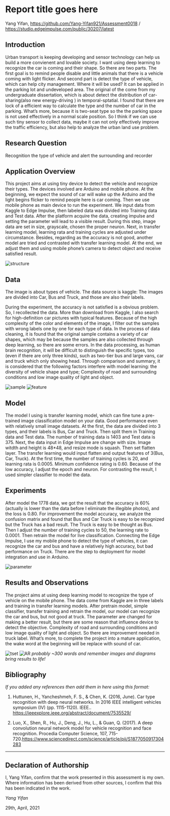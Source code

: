 # Report title goes here

Yang Yifan, https://github.com/Yang-Yifan921/Assessment0018 / https://studio.edgeimpulse.com/public/30207/latest

## Introduction
Urban transport is keeping developing and sensor technology can help us build a more convienent and lovable society. I want using deep learning to recognize the car is coming and their shape. So there are two parts. The first goal is to remind people disable and little animals  that there is a vehicle coming with light  flicker. And second part is detect the type of vehicle, which can help city management.
Where it will be used? It can be applied in the parking lot and undeveloped area.
The original of the come from my undergraduate dissertation, which is about detect the distribution of car-sharing(also new energy-driving ) in temporal-sptatial. I found that there are lock of a efficient way to calculate the type and the number of car in the parking. What’s more, because it is two-seat type so the the parking space is not used effectively in a normal scale position. So I think if we can use such tiny sensor to collect data, maybe it can not only effectively improve the traffic efficiency, but also help to analyze the urban land use problem. 


## Research Question

Recognition the type of vehicle and alert the surrounding and recorder


## Application Overview
This project aims at using tiny device to detect the vehicle and recognize their types. The devices involved are Arduino and mobile phone. At the beginning, we expect the sound of car will wake up the Arduino and the light begins flicker to remind people here is car coming. Then we use mobile phone as main device to run the experiment. We input data from Kaggle to Edge Impulse, then labeled data was divided into Training data and Test data. After the platform acquire the data, creating impulse and setting the parameter will lead to a visible result. During this step, image data are set in size, grayscale, chosen the proper neuron. Next, in transfer learning model, learning rata and training cycles are adjusted under circumstance. Besides, regarding as the accuracy is not good, another model are tried and contrasted with transfer learning model. At the end, we adjust them and using mobile phone’s camera to detect object and receive satisfied result.

![structure](./PICTURE/structure.png)

## Data

The image is about types of vehicle. The data source is kaggle: The images are divided into Car, Bus and Truck, and those are also their labels. 

During the experiment, the accuracy is not satisfied is a obvious problem. So, I recollected the data. More than download from Kaggle, I also search for high-definition car pictures with typical features. Because of the high complexity of the color and elements of the image, I filter out the samples with wrong labels one by one for each type of data.
In the process of data cleaning, it is found that the original sample contains a variety of car shapes, which may be because the samples are also collected through deep learning, so there are some errors. In the data processing, as human brain recognition, it will be difficult to distinguish the specific types, too (even if there are only three kinds), such as two-tier bus and large vans, car and truck which only showing head. Through comparison and summary, it is considered that the following factors interfere with model learning: the diversity of vehicle shape and type; Complexity of road and surrounding conditions and low image quality of light and object.

![sample](./PICTURE/sample.png)
![feature](./PICTURE/feature.png)
## Model
The model I using is transfer learning model, which can fine tune a pre-trained image classification model on your data. Good performance even with relatively small image datasets. At the first, the data are divided into 3 types, and their labels is Bus, Car and Truck. Then split them in Training data and Test data. The number of training data is 1403 and Test data is 375. Next, the data input in Edge Impulse are change with size. Image witdth and height is 48*48, and resize mode is squash. Then set flatten layer. The transfer learning would input flatten and output features of 3(Bus, Car, Truck). At the first time, the number of training cycles is 20, and learning rata is 0.0005. Minimum confidence rating is 0.60. Because of the low accuracy, I adjust the epoch and neuron. For contrasting the result, I used simpler classifier to model the data.


## Experiments
After model the 1778 data, we got the result that the accuracy is 60%(actually is lower than the data before I eliminate the illegible photos), and the loss is 0.80. For improvement the model accuracy, we analyze the confusion matrix and found that Bus and Car Truck is easy to be recognized but the Truck has a bad result. The Truck is easy to be thought as Bus. Then I adjust the number of training cycles to 50, the learning rate to 0.0001. Then retrain the model for live classification. Connecting the Edge Impulse, I use my mobile phone to detect the type of vehicles, it can recognize the car and bus and have a relatively high accuracy, but bad performance on Truck. There are the step to deployment for model integration and use in Arduino. 

![parameter](./PICTURE/parameter.png)


## Results and Observations
The project aims at using deep learning model to recognize the type of vehicle on the mobile phone. The data come from Kaggle are in three labels and training in transfer learning models. After pretrain model, simple classifier, transfer training and retrain the model, our model can recognize the car and bus, but not good at truck. The parameter are changed for making a better result, but there are some reason that influence device to detect the objective. Complexity of road and surrounding conditions and low image quality of light and object.
So there are improvement needed in truck label. What’s more, to complete the project into a mature application, the wake word at the beginning will be replace with sound of car. 

![tset](./PICTURE/tset.PNG)
![AR](./PICTURE/Ar.JPG)
*probably ~300 words and remember images and diagrams bring results to life!*

## Bibliography
*If you added any references then add them in here using this format:*

1. Huttunen, H., Yancheshmeh, F. S., & Chen, K. (2016, June). Car type recognition with deep neural networks. In 2016 IEEE intelligent vehicles symposium (IV) (pp. 1115-1120). IEEE.. https://ieeexplore.ieee.org/abstract/document/7535529/

2. Luo, X., Shen, R., Hu, J., Deng, J., Hu, L., & Guan, Q. (2017). A deep convolution neural network model for vehicle recognition and face recognition. Procedia Computer Science, 107, 715-720.https://www.sciencedirect.com/science/article/pii/S1877050917304283

----

## Declaration of Authorship

I, Yang Yifan, confirm that the work presented in this assessment is my own. Where information has been derived from other sources, I confirm that this has been indicated in the work.


*Yang Yifan*

29th, April, 2021 
